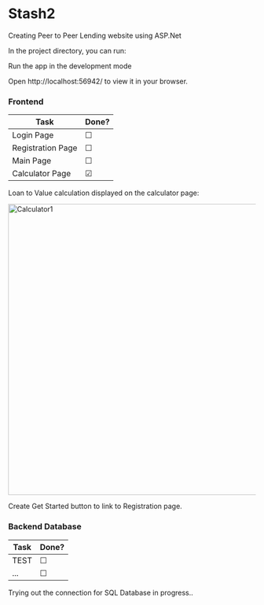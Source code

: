 # Stash2

Creating Peer to Peer Lending website using ASP.Net

In the project directory, you can run:

Run the app in the development mode

Open http://localhost:56942/ to view it in your browser.


### Frontend

| Task | Done? |
| --- | --- |
| Login Page | &#9744; |
| Registration Page | &#9744; |
| Main Page | &#9744; |
| Calculator Page | &#9745; |





Loan to Value calculation displayed on the calculator page:

<img width="592" alt="Calculator1" src="https://user-images.githubusercontent.com/107705507/205619164-31d0dacc-5fd7-4414-a0fb-1998be412cfb.PNG">





Create Get Started button to link to Registration page.


### Backend Database

| Task | Done? |
| --- | --- |
| TEST | &#9744; |
| ... | &#9744; |

Trying out the connection for SQL Database in progress.. 
